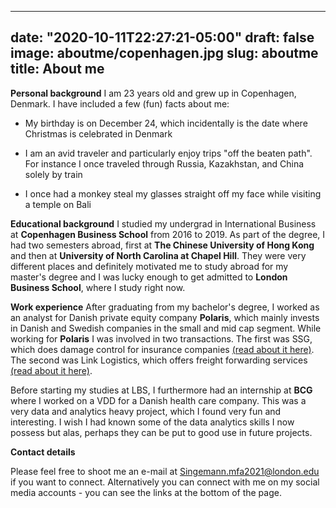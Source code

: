  ---
date: "2020-10-11T22:27:21-05:00"
draft: false
image: aboutme/copenhagen.jpg
slug: aboutme
title: About me
---

**Personal background**
I am 23 years old and grew up in Copenhagen, Denmark.
I have included a few (fun) facts about me:

* My birthday is on December 24, which incidentally is the date where Christmas is celebrated in Denmark

* I am an avid traveler and particularly enjoy trips "off the beaten path". For instance I once traveled through Russia, Kazakhstan, and China solely by train

* I once had a monkey steal my glasses straight off my face while visiting a temple on Bali

**Educational background**
I studied my undergrad in International Business at **Copenhagen Business School** from 2016 to 2019. As part of the degree, I had two semesters abroad, first at **The Chinese University of Hong Kong** and then at **University of North Carolina at Chapel Hill**. They were very different places and definitely motivated me to study abroad for my master's degree and I was lucky enough to get admitted to **London Business School**, where I study right now.


**Work experience**
After graduating from my bachelor's degree, I worked as an analyst for Danish private equity company **Polaris**, which mainly invests in Danish and Swedish companies in the small and mid cap segment. While working for **Polaris** I was involved in two transactions. The first was SSG, which does damage control for insurance companies [(read about it here)](http://polarisequity.dk/wp-content/uploads/2019/10/Polaris-acquires-SSG.pdf). The second was Link Logistics, which offers freight forwarding services [(read about it here)](http://polarisequity.dk/wp-content/uploads/2019/12/Link-English.pdf).

Before starting my studies at LBS, I furthermore had an internship at **BCG** where I worked on a VDD for a Danish health care company. This was a very data and analytics heavy project, which I found very fun and interesting. I wish I had known some of the data analytics skills I now possess but alas, perhaps they can be put to good use in future projects.

**Contact details**

Please feel free to shoot me an e-mail at Singemann.mfa2021@london.edu if you want to connect. Alternatively you can connect with me on my social media accounts - you can see the links at the bottom of the page.